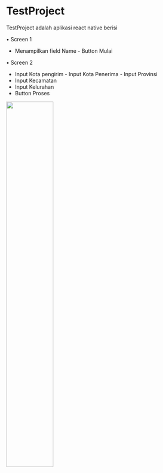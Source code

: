 # TestProject

TestProject adalah aplikasi react native berisi

• Screen 1
- Menampilkan field Name - Button Mulai

• Screen 2
- Input Kota pengirim - Input Kota Penerima - Input Provinsi
- Input Kecamatan
- Input Kelurahan
- Button Proses

[<img src="https://img.youtube.com/vi/Xo3AgGsTsiA/maxresdefault.jpg" width="50%">](https://www.youtube.com/shorts/Xo3AgGsTsiA)
